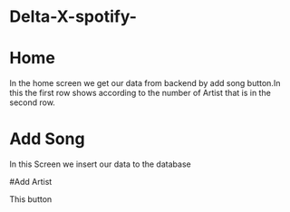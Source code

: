 # Delta-X-spotify-
# Home

In the home screen we get our data from backend by add song button.In this the first row shows according to the number of Artist that is in the second row.

# Add Song

In this Screen we insert our data to the database 

#Add Artist

This button 
